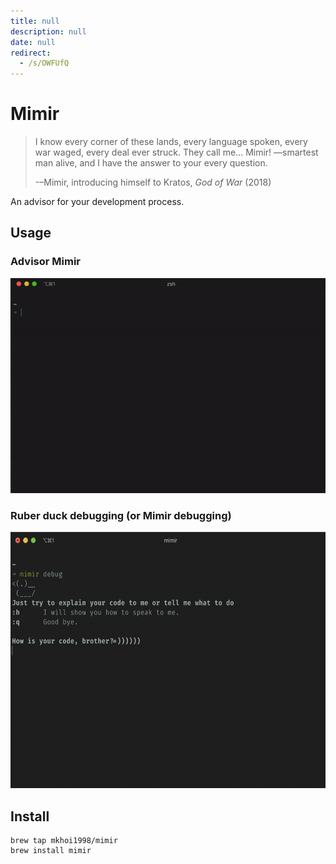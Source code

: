 ```yaml
---
title: null
description: null
date: null
redirect:
  - /s/OWFUfQ
---
```


# Mimir

> I know every corner of these lands, every language spoken, every war waged, every deal ever struck. They call me… Mimir! —smartest man alive, and I have the answer to your every question.
>
> -–Mimir, introducing himself to Kratos, _God of War_ (2018)

An advisor for your development process.

## Usage

### Advisor Mimir

![advise](assets/advise.gif)

### Ruber duck debugging (or Mimir debugging)

<img src="media/debug.png" alt="debug" width="600" height="410">

## Install

```
brew tap mkhoi1998/mimir
brew install mimir
```
